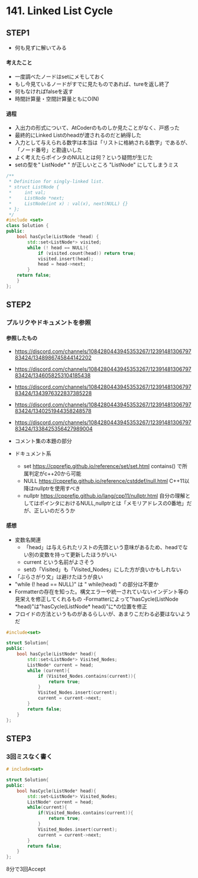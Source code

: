 # 141. Linked List Cycle

## STEP1
- 何も見ずに解いてみる

#### 考えたこと
- 一度調べたノードはsetにメモしておく
- もし今見ているノードがすでに見たものであれば、tureを返し終了
- 何もなければfalseを返す
- 時間計算量・空間計算量ともにO(N)

#### 過程
- 入出力の形式について、AtCoderのものしか見たことがなく、戸惑った
- 最終的にLinked Listのheadが渡されるのだと納得した
- 入力として与えられる数字は本当は「リストに格納される数字」であるが、「ノード番号」と勘違いした
- よく考えたらポインタのNULLとは何？という疑問が生じた
- setの型を" ListNode* " が正しいところ "ListNode" にしてしまうミス
 
```cpp
/**
 * Definition for singly-linked list.
 * struct ListNode {
 *     int val;
 *     ListNode *next;
 *     ListNode(int x) : val(x), next(NULL) {}
 * };
 */
#include <set>
class Solution {
public:
    bool hasCycle(ListNode *head) {
        std::set<ListNode*> visited;
        while (! head == NULL){
            if (visited.count(head)) return true;
            visited.insert(head);
            head = head->next;
        }
    return false;
    }
};
```

## STEP2
### プルリクやドキュメントを参照
#### 参照したもの
- https://discord.com/channels/1084280443945353267/1239148130679783424/1348986745844142202
- https://discord.com/channels/1084280443945353267/1239148130679783424/1346058253104185438
- https://discord.com/channels/1084280443945353267/1239148130679783424/1343976322837385228
- https://discord.com/channels/1084280443945353267/1239148130679783424/1340251944358248578
- https://discord.com/channels/1084280443945353267/1239148130679783424/1338425356427989004

- コメント集の本題の部分

- ドキュメント系
    - set
    https://cpprefjp.github.io/reference/set/set.html
    contains() で所属判定がc++20から可能
    - NULL
    https://cpprefjp.github.io/reference/cstddef/null.html
    C++11以降はnullptrを使用すべき
    - nullptr
    https://cpprefjp.github.io/lang/cpp11/nullptr.html
    自分の理解としてはポインタにおけるNULL,nullptrとは「メモリアドレスの0番地」だが、正しいのだろうか

#### 感想
- 変数名関連
    - 「head」は与えられたリストの先頭という意味があるため、headでない別の変数を持って更新したほうがいい
    - current という名前がよさそう
    - setの「Visited」も「Visited_Nodes」にした方が良いかもしれない
- 「ぶらさがり文」は避けたほうが良い
- "while (! head == NULL)" は " while(head) " の部分は不要か
- Formatterの存在を知った。構文エラーや統一されていないインデント等の見栄えを修正してくれるもの
    -Formatterによって"hasCycle(ListNode \*head)"は"hasCycle(ListNode\* head)"に\*の位置を修正
- フロイドの方法というものがあるらしいが、あまりこだわる必要はないようだ

```cpp
#include<set>

struct Solution{
public:
    bool hasCycle(ListNode* head){
        std::set<ListNode*> Visited_Nodes;
        ListNode* current = head;
        while (current){
            if (Visited_Nodes.contains(current)){
                return true;
            }
            Visited_Nodes.insert(current);
            current = current->next;
        }
        return false;
    }
};
```

## STEP3
### 3回ミスなく書く

```cpp
# include<set>

struct Solution{
public:
    bool hasCycle(ListNode* head){
        std::set<ListNode*> Visited_Nodes;
        ListNode* current = head;
        while(current){
            if(Visited_Nodes.contains(current)){
                return true;
            }
            Visited_Nodes.insert(current);
            current = current->next;
        }
        return false;
    }
};
```

8分で3回Accept
